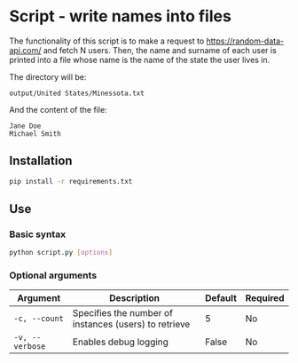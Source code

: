 # Script - write names into files
The functionality of this script is to make a request to https://random-data-api.com/ and fetch N users. Then, the name 
and surname of each user is printed into a file whose name is the name of the state the user lives in.

The directory will be:

```output/United States/Minessota.txt```

And the content of the file:
```
Jane Doe
Michael Smith
```


## Installation

```bash
pip install -r requirements.txt
```

## Use

### Basic syntax

```bash
python script.py [options]
```

### Optional arguments

| Argument     | Description                                          | Default | Required |
|--------------|------------------------------------------------------|---------|----------|
| `-c, --count` | Specifies the number of instances (users) to retrieve | 5       | No       |
| `-v, --verbose` | Enables debug logging                                | False   | No       |


